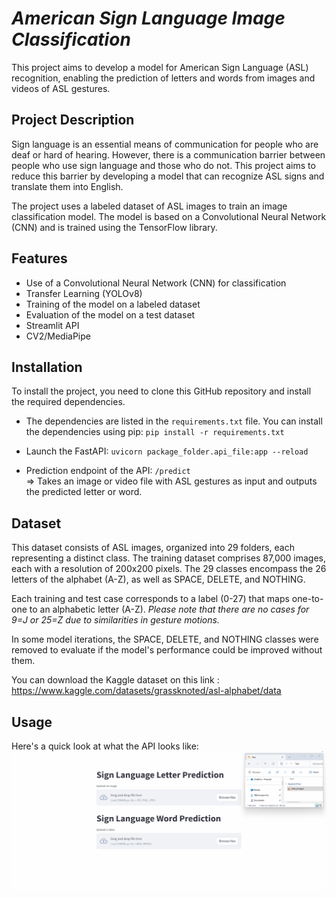 # *American Sign Language Image Classification*

This project aims to develop a model for American Sign Language (ASL) recognition, enabling the prediction of letters and words from images and videos of ASL gestures.
## Project Description

Sign language is an essential means of communication for people who are deaf or hard of hearing. However, there is a communication barrier between people who use sign language and those who do not. This project aims to reduce this barrier by developing a model that can recognize ASL signs and translate them into English.

The project uses a labeled dataset of ASL images to train an image classification model. The model is based on a Convolutional Neural Network (CNN) and is trained using the TensorFlow library.

## Features

- Use of a Convolutional Neural Network (CNN) for classification
- Transfer Learning (YOLOv8)
- Training of the model on a labeled dataset
- Evaluation of the model on a test dataset
- Streamlit API
- CV2/MediaPipe

## Installation

To install the project, you need to clone this GitHub repository and install the required dependencies.  
- The dependencies are listed in the `requirements.txt` file. You can install the dependencies using pip:
`pip install -r requirements.txt`

- Launch the FastAPI: `uvicorn package_folder.api_file:app --reload`

- Prediction endpoint of the API:
      `/predict`  
  => Takes an image or video file with ASL gestures as input and outputs the predicted letter or word.


## Dataset
This dataset consists of ASL images, organized into 29 folders, each representing a distinct class. The training dataset comprises 87,000 images, each with a resolution of 200x200 pixels. The 29 classes encompass the 26 letters of the alphabet (A-Z), as well as SPACE, DELETE, and NOTHING.  

Each training and test case corresponds to a label (0-27) that maps one-to-one to an alphabetic letter (A-Z). _Please note that there are no cases for 9=J or 25=Z due to similarities in gesture motions._  

In some model iterations, the SPACE, DELETE, and NOTHING classes were removed to evaluate if the model's performance could be improved without them.  

You can download the Kaggle dataset on this link : https://www.kaggle.com/datasets/grassknoted/asl-alphabet/data

## Usage

Here's a quick look at what the API looks like:
![Live Usage of the API predicting the word LEWAGON](API_TEST.gif)
